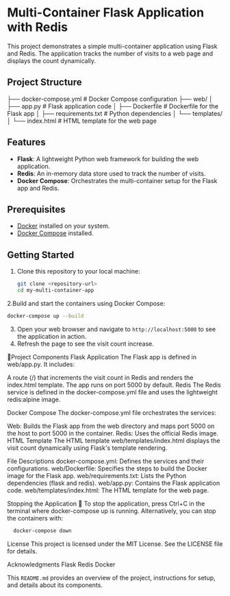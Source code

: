 # Multi-Container Flask Application with Redis

This project demonstrates a simple multi-container application using Flask and Redis. The application tracks the number of visits to a web page and displays the count dynamically.

## Project Structure
├── docker-compose.yml # Docker Compose configuration ├── web/ │ ├── app.py # Flask application code │ ├── Dockerfile # Dockerfile for the Flask app │ ├── requirements.txt # Python dependencies │ └── templates/ │ └── index.html # HTML template for the web page

## Features

- **Flask**: A lightweight Python web framework for building the web application.
- **Redis**: An in-memory data store used to track the number of visits.
- **Docker Compose**: Orchestrates the multi-container setup for the Flask app and Redis.

## Prerequisites

- [Docker](https://www.docker.com/) installed on your system.
- [Docker Compose](https://docs.docker.com/compose/) installed.

## Getting Started

1. Clone this repository to your local machine:
   ```bash
   git clone <repository-url>
   cd my-multi-container-app

2.Build and start the containers using Docker Compose:
   ```bash
   docker-compose up --build
   ```
3. Open your web browser and navigate to `http://localhost:5000` to see the application in action.
4. Refresh the page to see the visit count increase.

📁Project Components
Flask Application
The Flask app is defined in web/app.py. It includes:

A route (/) that increments the visit count in Redis and renders the index.html template.
The app runs on port 5000 by default.
Redis
The Redis service is defined in the docker-compose.yml file and uses the lightweight redis:alpine image.

Docker Compose
The docker-compose.yml file orchestrates the services:

Web: Builds the Flask app from the web directory and maps port 5000 on the host to port 5000 in the container.
Redis: Uses the official Redis image.
HTML Template
The HTML template web/templates/index.html displays the visit count dynamically using Flask's template rendering.

File Descriptions
docker-compose.yml: Defines the services and their configurations.
web/Dockerfile: Specifies the steps to build the Docker image for the Flask app.
web/requirements.txt: Lists the Python dependencies (flask and redis).
web/app.py: Contains the Flask application code.
web/templates/index.html: The HTML template for the web page.

Stopping the Application 🛑
To stop the application, press Ctrl+C in the terminal where docker-compose up is running. Alternatively, you can stop the containers with:
 ```bash
   docker-compose down
   ```

License
This project is licensed under the MIT License. See the LICENSE file for details.

Acknowledgments
Flask
Redis
Docker

This `README.md` provides an overview of the project, instructions for setup, and details about its components.

